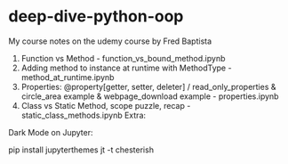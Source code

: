 # deep-dive-python-oop
My course notes on the udemy course by Fred Baptista

1. Function vs Method - function_vs_bound_method.ipynb
2. Adding method to instance at runtime with MethodType - method_at_runtime.ipynb
3. Properties: 
	@property[getter, setter, deleter] /
	read_only_properties & circle_area example & webpage_download example - properties.ipynb
4. Class vs Static Method, scope puzzle, recap - static_class_methods.ipynb
Extra:

Dark Mode on Jupyter:

pip install jupyterthemes
jt -t chesterish
